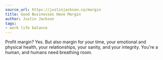 ```yaml
---
source_url: https://justinjackson.ca/margin
title: Good Businesses Have Margin
author: Justin Jackson
tags:
- work life balance
---
```


Profit margin? Yes. But also margin for your time, your emotional and physical health, your relationships, your sanity, and your integrity. You're a human, and humans need breathing room.
